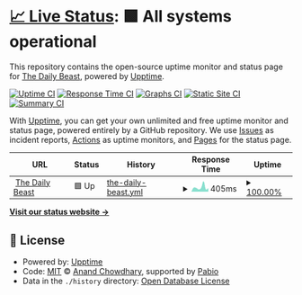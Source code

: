 # [📈 Live Status](https://dailybeast.github.io/upptime): <!--live status--> **🟩 All systems operational**

This repository contains the open-source uptime monitor and status page for [The Daily Beast](https://www.thedailybeast.com/), powered by [Upptime](https://github.com/upptime/upptime).

[![Uptime CI](https://github.com/dailybeast/upptime/workflows/Uptime%20CI/badge.svg)](https://github.com/dailybeast/upptime/actions?query=workflow%3A%22Uptime+CI%22)
[![Response Time CI](https://github.com/dailybeast/upptime/workflows/Response%20Time%20CI/badge.svg)](https://github.com/dailybeast/upptime/actions?query=workflow%3A%22Response+Time+CI%22)
[![Graphs CI](https://github.com/dailybeast/upptime/workflows/Graphs%20CI/badge.svg)](https://github.com/dailybeast/upptime/actions?query=workflow%3A%22Graphs+CI%22)
[![Static Site CI](https://github.com/dailybeast/upptime/workflows/Static%20Site%20CI/badge.svg)](https://github.com/dailybeast/upptime/actions?query=workflow%3A%22Static+Site+CI%22)
[![Summary CI](https://github.com/dailybeast/upptime/workflows/Summary%20CI/badge.svg)](https://github.com/dailybeast/upptime/actions?query=workflow%3A%22Summary+CI%22)

With [Upptime](https://upptime.js.org), you can get your own unlimited and free uptime monitor and status page, powered entirely by a GitHub repository. We use [Issues](https://github.com/dailybeast/upptime/issues) as incident reports, [Actions](https://github.com/dailybeast/upptime/actions) as uptime monitors, and [Pages](https://dailybeast.github.io/upptime) for the status page.

<!--start: status pages-->
<!-- This summary is generated by Upptime (https://github.com/upptime/upptime) -->
<!-- Do not edit this manually, your changes will be overwritten -->
<!-- prettier-ignore -->
| URL | Status | History | Response Time | Uptime |
| --- | ------ | ------- | ------------- | ------ |
| <img alt="" src="https://icons.duckduckgo.com/ip3/www.thedailybeast.com.ico" height="13"> [The Daily Beast](https://www.thedailybeast.com) | 🟩 Up | [the-daily-beast.yml](https://github.com/dailybeast/upptime/commits/HEAD/history/the-daily-beast.yml) | <details><summary><img alt="Response time graph" src="./graphs/the-daily-beast/response-time-week.png" height="20"> 405ms</summary><br><a href="https://dailybeast.github.io/upptime/history/the-daily-beast"><img alt="Response time 464" src="https://img.shields.io/endpoint?url=https%3A%2F%2Fraw.githubusercontent.com%2Fdailybeast%2Fupptime%2FHEAD%2Fapi%2Fthe-daily-beast%2Fresponse-time.json"></a><br><a href="https://dailybeast.github.io/upptime/history/the-daily-beast"><img alt="24-hour response time 185" src="https://img.shields.io/endpoint?url=https%3A%2F%2Fraw.githubusercontent.com%2Fdailybeast%2Fupptime%2FHEAD%2Fapi%2Fthe-daily-beast%2Fresponse-time-day.json"></a><br><a href="https://dailybeast.github.io/upptime/history/the-daily-beast"><img alt="7-day response time 405" src="https://img.shields.io/endpoint?url=https%3A%2F%2Fraw.githubusercontent.com%2Fdailybeast%2Fupptime%2FHEAD%2Fapi%2Fthe-daily-beast%2Fresponse-time-week.json"></a><br><a href="https://dailybeast.github.io/upptime/history/the-daily-beast"><img alt="30-day response time 419" src="https://img.shields.io/endpoint?url=https%3A%2F%2Fraw.githubusercontent.com%2Fdailybeast%2Fupptime%2FHEAD%2Fapi%2Fthe-daily-beast%2Fresponse-time-month.json"></a><br><a href="https://dailybeast.github.io/upptime/history/the-daily-beast"><img alt="1-year response time 464" src="https://img.shields.io/endpoint?url=https%3A%2F%2Fraw.githubusercontent.com%2Fdailybeast%2Fupptime%2FHEAD%2Fapi%2Fthe-daily-beast%2Fresponse-time-year.json"></a></details> | <details><summary><a href="https://dailybeast.github.io/upptime/history/the-daily-beast">100.00%</a></summary><a href="https://dailybeast.github.io/upptime/history/the-daily-beast"><img alt="All-time uptime 100.00%" src="https://img.shields.io/endpoint?url=https%3A%2F%2Fraw.githubusercontent.com%2Fdailybeast%2Fupptime%2FHEAD%2Fapi%2Fthe-daily-beast%2Fuptime.json"></a><br><a href="https://dailybeast.github.io/upptime/history/the-daily-beast"><img alt="24-hour uptime 100.00%" src="https://img.shields.io/endpoint?url=https%3A%2F%2Fraw.githubusercontent.com%2Fdailybeast%2Fupptime%2FHEAD%2Fapi%2Fthe-daily-beast%2Fuptime-day.json"></a><br><a href="https://dailybeast.github.io/upptime/history/the-daily-beast"><img alt="7-day uptime 100.00%" src="https://img.shields.io/endpoint?url=https%3A%2F%2Fraw.githubusercontent.com%2Fdailybeast%2Fupptime%2FHEAD%2Fapi%2Fthe-daily-beast%2Fuptime-week.json"></a><br><a href="https://dailybeast.github.io/upptime/history/the-daily-beast"><img alt="30-day uptime 100.00%" src="https://img.shields.io/endpoint?url=https%3A%2F%2Fraw.githubusercontent.com%2Fdailybeast%2Fupptime%2FHEAD%2Fapi%2Fthe-daily-beast%2Fuptime-month.json"></a><br><a href="https://dailybeast.github.io/upptime/history/the-daily-beast"><img alt="1-year uptime 100.00%" src="https://img.shields.io/endpoint?url=https%3A%2F%2Fraw.githubusercontent.com%2Fdailybeast%2Fupptime%2FHEAD%2Fapi%2Fthe-daily-beast%2Fuptime-year.json"></a></details>

<!--end: status pages-->

[**Visit our status website →**](https://dailybeast.github.io/upptime)

## 📄 License

- Powered by: [Upptime](https://github.com/upptime/upptime)
- Code: [MIT](./LICENSE) © [Anand Chowdhary](https://anandchowdhary.com), supported by [Pabio](https://pabio.com)
- Data in the `./history` directory: [Open Database License](https://opendatacommons.org/licenses/odbl/1-0/)
